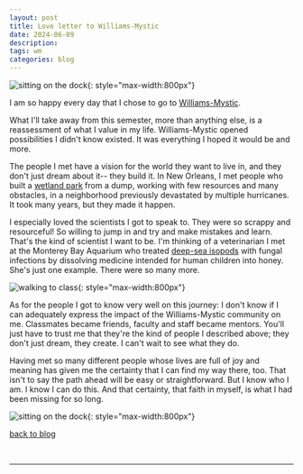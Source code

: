 ```yaml
---
layout: post
title: Love letter to Williams-Mystic
date: 2024-06-09
description: 
tags: wm
categories: blog
---
```


![sitting on the dock](../../../assets/img/2024-06-09/dock.jpeg){: style="max-width:800px"}

I am so happy every day that I chose to go to [Williams-Mystic](https://mystic.williams.edu/).

What I'll take away from this semester, more than anything else, is a reassessment of what I value in my life. Williams-Mystic opened possibilities I didn't know existed. It was everything I hoped it would be and more.

The people I met have a vision for the world they want to live in, and they don't just dream about it-- they build it. In New Orleans, I met people who built a [wetland park](https://flic.kr/p/2pKZiHh) from a dump, working with few resources and many obstacles, in a neighborhood previously devastated by multiple hurricanes. It took many years, but they made it happen.

I especially loved the scientists I got to speak to. They were so scrappy and resourceful! So willing to jump in and try and make mistakes and learn. That's the kind of scientist I want to be. I'm thinking of a veterinarian I met at the Monterey Bay Aquarium who treated [deep-sea isopods](https://flic.kr/p/2pL5Lb3) with fungal infections by dissolving medicine intended for human children into honey. She's just one example. There were so many more.

![walking to class](../../../assets/img/2024-06-09/bruggeman.jpeg){: style="max-width:800px"}

As for the people I got to know very well on this journey: I don't know if I can adequately express the impact of the Williams-Mystic community on me. Classmates became friends, faculty and staff became mentors. You'll just have to trust me that they're the kind of people I described above; they don't just dream, they create. I can't wait to see what they do.

Having met so many different people whose lives are full of joy and meaning has given me the certainty that I can find my way there, too. That isn't to say the path ahead will be easy or straightforward. But I know who I am. I know I can do this. And that certainty, that faith in myself, is what I had been missing for so long.

![sitting on the dock](../../../assets/img/2024-06-09/oito.jpeg){: style="max-width:800px"}



[back to blog](../../)

&nbsp;
&nbsp;
&nbsp;

***